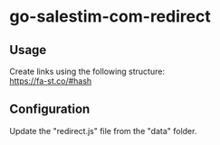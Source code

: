 # go-salestim-com-redirect

## Usage
Create links using the following structure:  
https://fa-st.co/#hash

## Configuration
Update the "redirect.js" file from the "data" folder.
